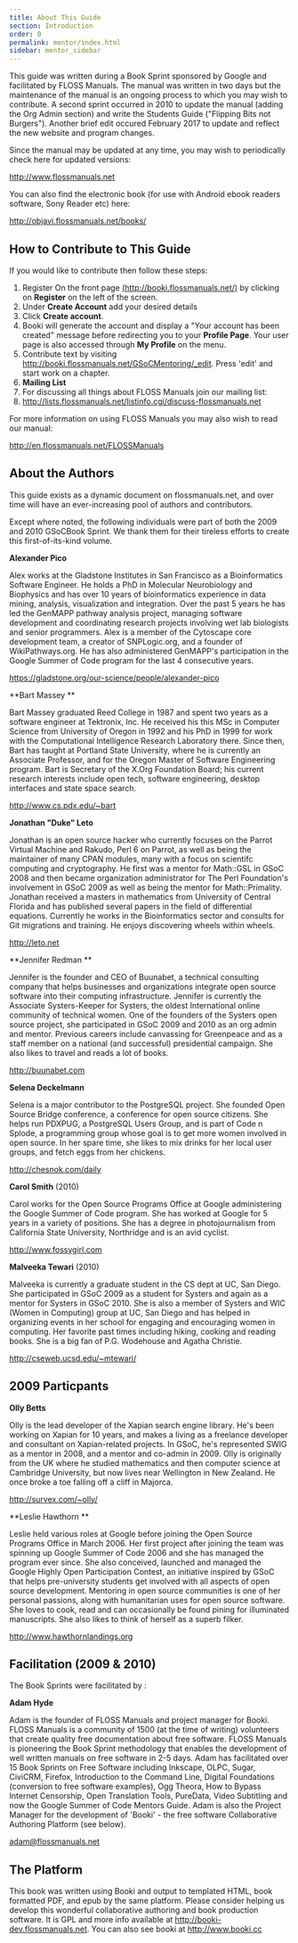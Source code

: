 ```yaml
---
title: About This Guide
section: Introduction
order: 0
permalink: mentor/index.html
sidebar: mentor_sidebar
---
```


This guide was written during a Book Sprint sponsored by Google and facilitated by FLOSS Manuals. The manual was written in two days but the maintenance of the manual is an ongoing process to which you may wish to contribute. A second sprint occurred in 2010 to update the manual (adding the Org Admin section) and write the Students Guide ("Flipping Bits not Burgers"). Another brief edit occured February 2017 to update and reflect the new website and program changes.

Since the manual may be updated at any time, you may wish to periodically check here for updated versions: 

http://www.flossmanuals.net

You can also find the electronic book (for use with Android ebook readers software, Sony Reader etc) here: 

http://objavi.flossmanuals.net/books/


## How to Contribute to This Guide 

If you would like to contribute then follow these steps:



1.  Register On the front page [(http://booki.flossmanuals.net/)](http://write.flossmanuals.net/) by clicking on **Register** on the left of the screen.
1.  Under **Create Account** add your desired details
1.  Click **Create account**.
1.  Booki will generate the account and display a "Your account has been created" message before redirecting you to your **Profile Page**.  Your user page is also accessed through **My Profile** on the menu. 
1.  Contribute text by visiting http://booki.flossmanuals.net/GSoCMentoring/_edit. Press 'edit' and start work on a chapter.
1.  **Mailing List** 
1.  For discussing all things about FLOSS Manuals join our mailing list:[ ](http://lists.flossmanuals.net/listinfo.cgi/discuss-flossmanuals.net%20)
1.  http://lists.flossmanuals.net/listinfo.cgi/discuss-flossmanuals.net

 

 

For more information on using FLOSS Manuals you may also wish to read our manual: 

http://en.flossmanuals.net/FLOSSManuals


## About the Authors

This guide exists as a dynamic document on flossmanuals.net, and over time will have an ever-increasing pool of authors and contributors.

Except where noted, the following individuals were part of both the 2009 and 2010 GSoCBook Sprint. We thank them for their tireless efforts to create this first-of-its-kind volume.

**Alexander Pico** 

Alex works at the Gladstone Institutes in San Francisco as a Bioinformatics Software Engineer. He holds a PhD in Molecular Neurobiology and Biophysics and has over 10 years of bioinformatics experience in data mining, analysis, visualization and integration. Over the past 5 years he has led the GenMAPP pathway analysis project, managing software development and coordinating research projects involving wet lab biologists and senior programmers. Alex is a member of the Cytoscape core development team, a creator of SNPLogic.org, and a founder of WikiPathways.org. He has also administered GenMAPP's participation in the Google Summer of Code program for the last 4 consecutive years. 

https://gladstone.org/our-science/people/alexander-pico

**Bart Massey **

Bart Massey graduated Reed College in 1987 and spent two years as a software engineer at Tektronix, Inc.  He received his this MSc in Computer Science from University of Oregon in 1992 and his PhD in 1999 for work with the Computational Intelligence Research Laboratory there.  Since then, Bart has taught at Portland State University, where he is currently an Associate Professor, and for the Oregon Master of Software Engineering program. Bart is Secretary of the X.Org Foundation Board; his current research interests include open tech, software engineering, desktop interfaces and state space search. 

http://www.cs.pdx.edu/~bart

**Jonathan "Duke" Leto** 

Jonathan is an open source hacker who currently focuses on the Parrot Virtual Machine and Rakudo, Perl 6 on Parrot, as well as being the maintainer of many CPAN modules, many with a focus on scientifc computing and cryptography. He first was a mentor for Math::GSL in GSoC 2008 and then became organization administrator for The Perl Foundation's involvement in GSoC 2009 as well as being the mentor for Math::Primality. Jonathan received a masters in mathematics from University of Central Florida and has published several papers in the field of differential equations. Currently he works in the Bioinformatics sector and consults for Git migrations and training. He enjoys discovering wheels within wheels. 

http://leto.net

**Jennifer Redman **

Jennifer is the founder and CEO of Buunabet, a technical consulting company that helps businesses and organizations integrate open source software into their computing infrastructure. Jennifer is currently the Associate Systers-Keeper for Systers, the oldest International online community of technical women. One of the founders of the Systers open source project, she participated in GSoC 2009 and 2010 as an org admin and mentor. Previous careers include canvassing for Greenpeace and as a staff member on a national (and successful) presidential campaign. She also likes to travel and reads a lot of books. 

http://buunabet.com

**Selena Deckelmann** 

Selena is a major contributor to the PostgreSQL project. She founded Open Source Bridge conference, a conference for open source citizens. She helps run PDXPUG, a PostgreSQL Users Group, and is part of Code n Splode, a programming group whose goal is to get more women involved in open source. In her spare time, she likes to mix drinks for her local user groups, and fetch eggs from her chickens. 

http://chesnok.com/daily

**Carol Smith** (2010) 

Carol works for the Open Source Programs Office at Google administering the Google Summer of Code program.  She has worked at Google for 5 years in a variety of positions. She has a degree in photojournalism from California State University, Northridge and is an avid cyclist. 

http://www.fossygirl.com

**Malveeka Tewari**  (2010) 

Malveeka is currently a graduate student in the CS dept at UC, San Diego. She participated in GSoC 2009 as a student for Systers and again as a mentor for Systers in GSoC 2010.  She is also a member of Systers and WIC (Women in Computing) group at UC, San Diego and has helped in organizing events in her school for engaging and encouraging women in computing. Her favorite past times including hiking, cooking and reading books. She is a big fan of P.G. Wodehouse and Agatha Christie. 

http://cseweb.ucsd.edu/~mtewari/

 


## 2009 Particpants

**Olly Betts**  

Olly is the lead developer of the Xapian search engine library. He's been working on Xapian for 10 years, and makes a living as a freelance developer and consultant on Xapian-related projects. In GSoC, he's represented SWIG as a mentor in 2008, and a mentor and co-admin in 2009.  Olly is originally from the UK where he studied mathematics and then computer science at Cambridge University, but now lives near Wellington in New Zealand. He once broke a toe falling off a cliff in Majorca.  

http://survex.com/~olly/  

**Leslie Hawthorn ** 

Leslie held various roles at Google before joining the Open Source Programs Office in March 2006. Her first project after joining the team was spinning up Google Summer of Code 2006 and she has managed the program ever since. She also conceived, launched and managed the Google Highly Open Participation Contest, an initiative inspired by GSoC that helps pre-university students get involved with all aspects of open source development. Mentoring in open source communities is one of her personal passions, along with humanitarian uses for open source software. She loves to cook, read and can occasionally be found pining for illuminated manuscripts. She also likes to think of herself as a superb filker.  

http://www.hawthornlandings.org 


## Facilitation (2009 & 2010)

The Book Sprints were facilitated by :

**Adam Hyde** 

Adam is the founder of FLOSS Manuals and project manager for Booki. FLOSS Manuals is a community of 1500 (at the time of writing) volunteers that create quality free documentation about free software. FLOSS Manuals is pioneering the Book Sprint methodology that enables the development of well written manuals on free software in 2-5 days. Adam has facilitated over 15 Book Sprints on Free Software including Inkscape, OLPC, Sugar, CiviCRM, Firefox, Introduction to the Command Line, Digital Foundations (conversion to free software examples), Ogg Theora, How to Bypass Internet Censorship, Open Translation Tools, PureData, Video Subtitling and now the Google Summer of Code Mentors Guide. Adam is also the Project Manager for the development of 'Booki' - the free software Collaborative Authoring Platform (see below). 

adam@flossmanuals.net

 


## The Platform

This book was written using Booki and output to templated HTML, book formatted PDF, and epub by the same platform. Please consider helping us develop this wonderful collaborative authoring and book production software. It is GPL and more info available at http://booki-dev.flossmanuals.net.  You can also see booki at http://www.booki.cc


